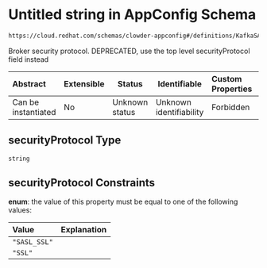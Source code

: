 # Untitled string in AppConfig Schema

```txt
https://cloud.redhat.com/schemas/clowder-appconfig#/definitions/KafkaSASLConfig/properties/securityProtocol
```

Broker security protocol. DEPRECATED, use the top level securityProtocol field instead


| Abstract            | Extensible | Status         | Identifiable            | Custom Properties | Additional Properties | Access Restrictions | Defined In                                                    |
| :------------------ | ---------- | -------------- | ----------------------- | :---------------- | --------------------- | ------------------- | ------------------------------------------------------------- |
| Can be instantiated | No         | Unknown status | Unknown identifiability | Forbidden         | Allowed               | none                | [schema.json\*](../../out/schema.json "open original schema") |

## securityProtocol Type

`string`

## securityProtocol Constraints

**enum**: the value of this property must be equal to one of the following values:

| Value        | Explanation |
| :----------- | ----------- |
| `"SASL_SSL"` |             |
| `"SSL"`      |             |
